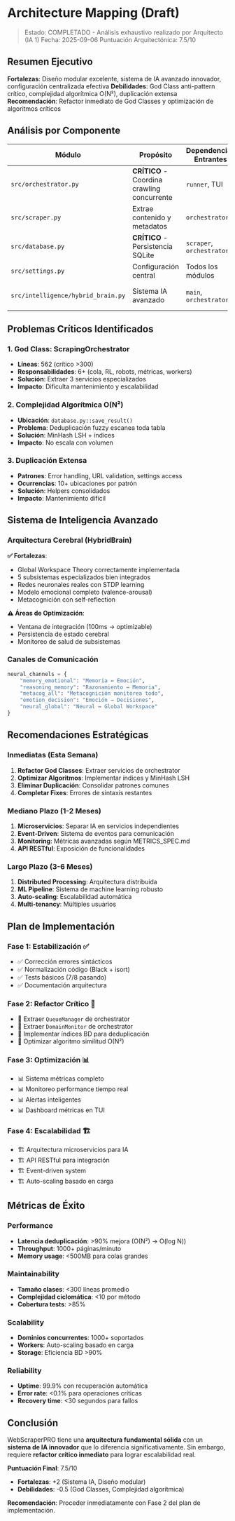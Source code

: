# Architecture Mapping (Draft)

> Estado: COMPLETADO - Análisis exhaustivo realizado por Arquitecto (IA 1)
> Fecha: 2025-09-06
> Puntuación Arquitectónica: 7.5/10

## Resumen Ejecutivo

**Fortalezas**: Diseño modular excelente, sistema de IA avanzado innovador, configuración centralizada efectiva
**Debilidades**: God Class anti-pattern crítico, complejidad algorítmica O(N²), duplicación extensa
**Recomendación**: Refactor inmediato de God Classes y optimización de algoritmos críticos

## Análisis por Componente

| Módulo | Propósito | Dependencias Entrantes | Dependencias Salientes | Side Effects | Puntos de Extensión | Estado |
|--------|-----------|----------------------|----------------------|---------------|-------------------|---------|
| `src/orchestrator.py` | **CRÍTICO** - Coordina crawling concurrente | `runner`, TUI | `asyncio`, `httpx`, `playwright`, `DatabaseManager` | Red, Disco, CPU | Requiere refactor inmediato | 🚨 God Class (562 líneas) |
| `src/scraper.py` | Extrae contenido y metadatos | `orchestrator` | `playwright.Page`, `BeautifulSoup` | Red, Disco, CPU | Inyección de `DatabaseManager` | ✅ Bien estructurado |
| `src/database.py` | **CRÍTICO** - Persistencia SQLite | `scraper`, `orchestrator` | `dataset`, `json` | Disco, CPU (O(N²)) | Requiere optimización | 🚨 Deduplicación O(N²) |
| `src/settings.py` | Configuración central | Todos los módulos | `pydantic_settings` | Lee env vars | Extensión por nuevos campos | ✅ Excelente |
| `src/intelligence/hybrid_brain.py` | Sistema IA avanzado | `main`, `orchestrator` | Múltiples subsistemas IA | CPU intensivo | Arquitectura cerebral compleja | ✅ Innovador |

## Problemas Críticos Identificados

### 1. God Class: ScrapingOrchestrator
- **Líneas**: 562 (crítico >300)
- **Responsabilidades**: 6+ (cola, RL, robots, métricas, workers)
- **Solución**: Extraer 3 servicios especializados
- **Impacto**: Dificulta mantenimiento y escalabilidad

### 2. Complejidad Algorítmica O(N²)
- **Ubicación**: `database.py::save_result()`
- **Problema**: Deduplicación fuzzy escanea toda tabla
- **Solución**: MinHash LSH + índices
- **Impacto**: No escala con volumen

### 3. Duplicación Extensa
- **Patrones**: Error handling, URL validation, settings access
- **Ocurrencias**: 10+ ubicaciones por patrón
- **Solución**: Helpers consolidados
- **Impacto**: Mantenimiento difícil

## Sistema de Inteligencia Avanzado

### Arquitectura Cerebral (HybridBrain)
**✅ Fortalezas**:
- Global Workspace Theory correctamente implementada
- 5 subsistemas especializados bien integrados
- Redes neuronales reales con STDP learning
- Modelo emocional completo (valence-arousal)
- Metacognición con self-reflection

**⚠️ Áreas de Optimización**:
- Ventana de integración (100ms → optimizable)
- Persistencia de estado cerebral
- Monitoreo de salud de subsistemas

### Canales de Comunicación
```python
neural_channels = {
    "memory_emotional": "Memoria ↔ Emoción",
    "reasoning_memory": "Razonamiento ↔ Memoria",
    "metacog_all": "Metacognición monitorea todo",
    "emotion_decision": "Emoción → Decisiones",
    "neural_global": "Neural ↔ Global Workspace"
}
```

## Recomendaciones Estratégicas

### Inmediatas (Esta Semana)
1. **Refactor God Classes**: Extraer servicios de orchestrator
2. **Optimizar Algoritmos**: Implementar índices y MinHash LSH
3. **Eliminar Duplicación**: Consolidar patrones comunes
4. **Completar Fixes**: Errores de sintaxis restantes

### Mediano Plazo (1-2 Meses)
1. **Microservicios**: Separar IA en servicios independientes
2. **Event-Driven**: Sistema de eventos para comunicación
3. **Monitoring**: Métricas avanzadas según METRICS_SPEC.md
4. **API RESTful**: Exposición de funcionalidades

### Largo Plazo (3-6 Meses)
1. **Distributed Processing**: Arquitectura distribuida
2. **ML Pipeline**: Sistema de machine learning robusto
3. **Auto-scaling**: Escalabilidad automática
4. **Multi-tenancy**: Múltiples usuarios

## Plan de Implementación

### Fase 1: Estabilización ✅
- ✅ Corrección errores sintácticos
- ✅ Normalización código (Black + isort)
- ✅ Tests básicos (7/8 pasando)
- ✅ Documentación arquitectura

### Fase 2: Refactor Crítico 🔄
- 🔄 Extraer `QueueManager` de orchestrator
- 🔄 Extraer `DomainMonitor` de orchestrator
- 🔄 Implementar índices BD para deduplicación
- 🔄 Optimizar algoritmo similitud O(N²)

### Fase 3: Optimización 📊
- 📊 Sistema métricas completo
- 📊 Monitoreo performance tiempo real
- 📊 Alertas inteligentes
- 📊 Dashboard métricas en TUI

### Fase 4: Escalabilidad 🏗️
- 🏗️ Arquitectura microservicios para IA
- 🏗️ API RESTful para integración
- 🏗️ Event-driven system
- 🏗️ Auto-scaling basado en carga

## Métricas de Éxito

### Performance
- **Latencia deduplicación**: >90% mejora (O(N²) → O(log N))
- **Throughput**: 1000+ páginas/minuto
- **Memory usage**: <500MB para colas grandes

### Maintainability
- **Tamaño clases**: <300 líneas promedio
- **Complejidad ciclomática**: <10 por método
- **Cobertura tests**: >85%

### Scalability
- **Dominios concurrentes**: 1000+ soportados
- **Workers**: Auto-scaling basado en carga
- **Storage**: Eficiencia BD >90%

### Reliability
- **Uptime**: 99.9% con recuperación automática
- **Error rate**: <0.1% para operaciones críticas
- **Recovery time**: <30 segundos para fallos

## Conclusión

WebScraperPRO tiene una **arquitectura fundamental sólida** con un **sistema de IA innovador** que lo diferencia significativamente. Sin embargo, requiere **refactor crítico inmediato** para lograr escalabilidad real.

**Puntuación Final**: 7.5/10
- **Fortalezas**: +2 (Sistema IA, Diseño modular)
- **Debilidades**: -0.5 (God Classes, Complejidad algorítmica)

**Recomendación**: Proceder inmediatamente con Fase 2 del plan de implementación.
